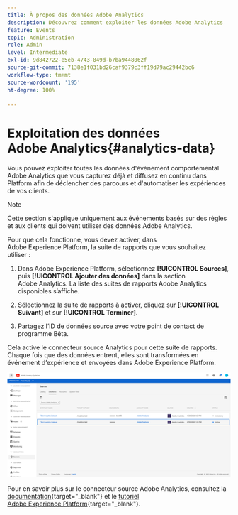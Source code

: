 ```yaml
---
title: À propos des données Adobe Analytics
description: Découvrez comment exploiter les données Adobe Analytics
feature: Events
topic: Administration
role: Admin
level: Intermediate
exl-id: 9d842722-e5eb-4743-849d-b7ba9448062f
source-git-commit: 7138e1f031bd26caf9379c3ff19d79ac29442bc6
workflow-type: tm+mt
source-wordcount: '195'
ht-degree: 100%

---
```


# Exploitation des données Adobe Analytics{#analytics-data}

Vous pouvez exploiter toutes les données d&#39;événement comportemental Adobe Analytics que vous capturez déjà et diffusez en continu dans Platform afin de déclencher des parcours et d&#39;automatiser les expériences de vos clients.

>[!NOTE]
>
>Cette section s&#39;applique uniquement aux événements basés sur des règles et aux clients qui doivent utiliser des données Adobe Analytics.

Pour que cela fonctionne, vous devez activer, dans Adobe Experience Platform, la suite de rapports que vous souhaitez utiliser :

1. Dans Adobe Experience Platform, sélectionnez **[!UICONTROL Sources]**, puis **[!UICONTROL Ajouter des données]** dans la section Adobe Analytics. La liste des suites de rapports Adobe Analytics disponibles s’affiche.

1. Sélectionnez la suite de rapports à activer, cliquez sur **[!UICONTROL Suivant]** et sur **[!UICONTROL Terminer]**.

1. Partagez l’ID de données source avec votre point de contact de programme Bêta.

Cela active le connecteur source Analytics pour cette suite de rapports. Chaque fois que des données entrent, elles sont transformées en événement d’expérience et envoyées dans Adobe Experience Platform.

![](../assets/jo-event9.png)

Pour en savoir plus sur le connecteur source Adobe Analytics, consultez la [documentation](https://experienceleague.adobe.com/docs/experience-platform/sources/connectors/adobe-applications/analytics.html?lang=fr){target=&quot;_blank&quot;} et le [tutoriel Adobe Experience Platform](https://experienceleague.adobe.com/docs/experience-platform/sources/ui-tutorials/create/adobe-applications/analytics.html?lang=fr){target=&quot;_blank&quot;}.
